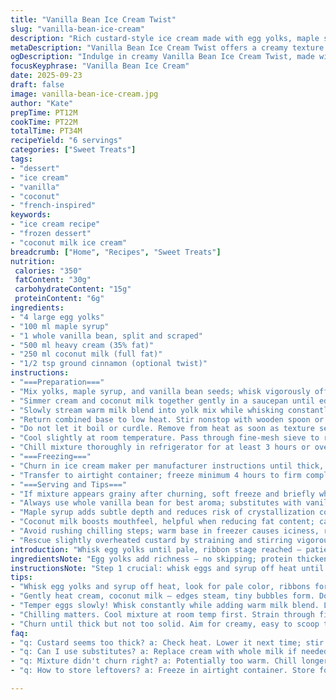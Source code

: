 ```yaml
---
title: "Vanilla Bean Ice Cream Twist"
slug: "vanilla-bean-ice-cream"
description: "Rich custard-style ice cream made with egg yolks, maple syrup instead of sugar, infused with real vanilla bean and added a touch of cinnamon. Uses coconut milk mixed with heavy cream for a slight tropical note. Texture: creamy with a subtle spiced warmth. Volume around 1 liter. Traditional cooking method with careful low heat to avoid scrambling eggs. Quick chilling accelerates firming in ice cream maker. Practical substitutions for dietary needs. Strong focus on visual and tactile signs to gauge readiness."
metaDescription: "Vanilla Bean Ice Cream Twist offers a creamy texture with rich flavors of vanilla and a hint of cinnamon – perfect for warm days or dessert cravings."
ogDescription: "Indulge in creamy Vanilla Bean Ice Cream Twist, made with real vanilla, maple syrup, and a touch of cinnamon for a unique flavor experience."
focusKeyphrase: "Vanilla Bean Ice Cream"
date: 2025-09-23
draft: false
image: vanilla-bean-ice-cream.jpg
author: "Kate"
prepTime: PT12M
cookTime: PT22M
totalTime: PT34M
recipeYield: "6 servings"
categories: ["Sweet Treats"]
tags:
- "dessert"
- "ice cream"
- "vanilla"
- "coconut"
- "french-inspired"
keywords:
- "ice cream recipe"
- "frozen dessert"
- "coconut milk ice cream"
breadcrumb: ["Home", "Recipes", "Sweet Treats"]
nutrition: 
 calories: "350"
 fatContent: "30g"
 carbohydrateContent: "15g"
 proteinContent: "6g"
ingredients:
- "4 large egg yolks"
- "100 ml maple syrup"
- "1 whole vanilla bean, split and scraped"
- "500 ml heavy cream (35% fat)"
- "250 ml coconut milk (full fat)"
- "1/2 tsp ground cinnamon (optional twist)"
instructions:
- "===Preparation==="
- "Mix yolks, maple syrup, and vanilla bean seeds; whisk vigorously off heat until mixture thickens slightly and pales, ribbons form — about 2–3 minutes. Avoid over-whipping to prevent bubbles."
- "Simmer cream and coconut milk together gently in a saucepan until edges steam and tiny bubbles creep, not boiling — smells richer with coconut hints."
- "Slowly stream warm milk blend into yolk mix while whisking constantly to temper; prevents curdling, keeps texture silky."
- "Return combined base to low heat. Stir nonstop with wooden spoon or silicone spatula. Watch for custard to thicken: it will coat the back of the spoon, leave a clear line when you drag your finger across."
- "Do not let it boil or curdle. Remove from heat as soon as texture sets. Temperature ideally reaches 80°C (175°F)."
- "Cool slightly at room temperature. Pass through fine-mesh sieve to remove any cooked bits and vanilla bean husk. Cover tightly with plastic wrap pressed on surface to prevent skin."
- "Chill mixture thoroughly in refrigerator for at least 3 hours or overnight. Cold base improves freezing and texture."
- "===Freezing==="
- "Churn in ice cream maker per manufacturer instructions until thick, creamy, stopping before fully solid to maintain scoopable texture."
- "Transfer to airtight container; freeze minimum 4 hours to firm completely."
- "===Serving and Tips==="
- "If mixture appears grainy after churning, soft freeze and briefly whip before final freezing."
- "Always use whole vanilla bean for best aroma; substitutes with vanilla paste or extract if unavailable but expect milder flavor."
- "Maple syrup adds subtle depth and reduces risk of crystallization compared to sugar. Honey or agave can also work but may alter sweetness and texture."
- "Coconut milk boosts mouthfeel, helpful when reducing fat content; can omit if coconut allergy present, increase cream volume accordingly."
- "Avoid rushing chilling steps; warm base in freezer causes iciness, ruins creaminess."
- "Rescue slightly overheated custard by straining and stirring vigorously; too hot leads to broken texture."
introduction: "Whisk egg yolks until pale, ribbon stage reached — patience here is your best tool. Sweeten with pure maple syrup for smoother sweetness over plain granulated sugar. Split fresh vanilla bean, scrape those tiny black seeds into the mix. Heat cream and coconut milk slow, watch steam rise but no boil — bubbles at edges tell you when to stop. Temper egg mix carefully, slowly pouring warm dairy so eggs hold. Heat custard low and slow, stirring with care until thick enough to coat a spoon, leave a clean line when you drag finger across. Look for tactile and visual cues — instructions by time won't get you there alone. Strain custard, cool thoroughly under cling film skin to prevent thick top layer — lose it and texture suffers. Cold base, cold churn, creamier ice cream. Then churn until dense but still scoopable; freeze longer for firmer texture. Cinnamon adds mild warmth, unexpected, blends with vanilla and coconut nuances."
ingredientsNote: "Egg yolks add richness — no skipping; protein thickens and emulsifies base. Maple syrup reduces crystallization, provides complex sweetness, unlike plain sugar's harsher notes. Vanilla bean worth the extra effort — fresh scraped seeds carry incomparable aroma; extract is acceptable but less nuanced. Coconut milk softens mouthfeel, introduces subtle fat variety and tropical echo; easily replaced by more cream or whole milk if needed. Cinnamon optional but worthwhile, a mild warming agent to lift vanilla notes without overpowering. Adjust sweetness by tasting base cold, keeping in mind cold dulls perception; always err on less sweet, you can add toppings."
instructionsNote: "Step 1 crucial: whisk eggs and syrup off heat until mixture lightens and thickens — don’t rush or you trap bubbles creating coarse spots. Step 2 warming cream-coconut mix just to steaming – bubbles edge the pan, no boil, or risk curdled texture after adding to eggs. Tempering your eggs prevents scrambling; pour slowly while whisking, no lumps. Step 3 slow simmer with constant stirring — use a wooden spoon or sturdy spatula, gentle circular motion keeps custard uniform. Watch for custard to coat spoon and a clean line as fingerprint revealed. Remove immediately from heat; that’s the difference between cream and scrambled bits. Step 4 strain to get flawless texture, especially removing vanilla bean husks which hurt mouthfeel. Protect surface with cling film against skin forming and dry textures. Chill overnight for best result; cold base essential before churning for smooth mouthfeel and small ice crystals. If mixture grainy, soft freeze then whisk briskly to smooth. Don't rush; cold cream and cold air from ice cream maker combine to perfection. Add cinnamon late if unsure, can always sprinkle when serving."
tips:
- "Whisk egg yolks and syrup off heat, look for pale color, ribbons forming. Use a strong whisk, don’t trap air indeed. Watch for thickness visual cues."
- "Gently heat cream, coconut milk — edges steam, tiny bubbles form. Don’t let mixture boil. Smell the aroma, richer with coconut hints. Keep stirring."
- "Temper eggs slowly! Whisk constantly while adding warm milk blend. Lumps ruin texture. Could curdle. Don't rush it. Egg mixture should remain silky."
- "Chilling matters. Cool mixture at room temp first. Strain through fine-mesh sieve to eliminate any unwanted bits. Cover tightly with cling film."
- "Churn until thick but not too solid. Aim for creamy, easy to scoop texture. If grainy, soft freeze and whip briefly before final freezing stage."
faq:
- "q: Custard seems too thick? a: Check heat. Lower it next time; stir continuously. Too hot curdles, breaks texture. Adjust for low heat, patience needed."
- "q: Can I use substitutes? a: Replace cream with whole milk if needed. Maple syrup can swap honey but alters sweetness. Test flavors before freezing."
- "q: Mixture didn't churn right? a: Potentially too warm. Chill longer next time, ensuring base is cold. Use cold ice cream maker for best results."
- "q: How to store leftovers? a: Freeze in airtight container. Store for up to 2 weeks. Let soften slightly before serving—scooping easier that way."

---
```

